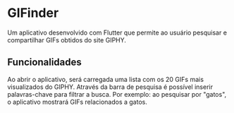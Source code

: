 # GIFinder

Um aplicativo desenvolvido com Flutter que permite ao usuário pesquisar e compartilhar GIFs obtidos do site GIPHY.

## Funcionalidades

Ao abrir o aplicativo, será carregada uma lista com os 20 GIFs mais visualizados do GIPHY. Através da barra de pesquisa é possível inserir palavras-chave para filtrar a busca. Por exemplo: ao pesquisar por "gatos", o aplicativo mostrará GIFs relacionados a gatos.
